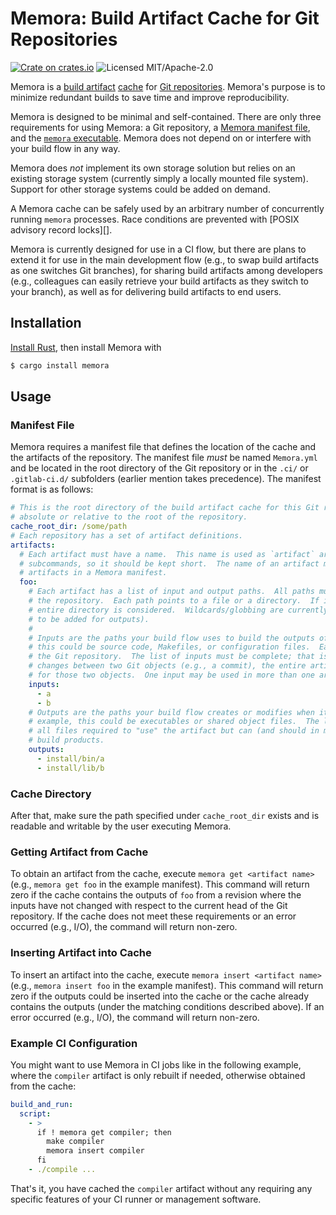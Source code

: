 # Memora: Build Artifact Cache for Git Repositories

[![Crate on crates.io](https://img.shields.io/crates/v/memora)](https://crates.io/crates/memora)
![Licensed MIT/Apache-2.0](https://img.shields.io/crates/l/memora)

Memora is a [build artifact][] [cache][] for [Git repositories][].  Memora's purpose is to minimize
redundant builds to save time and improve reproducibility.

Memora is designed to be minimal and self-contained.  There are only three requirements for using
Memora: a Git repository, a [Memora manifest file](#manifest-file), and the
[`memora` executable](#installation).  Memora does not depend on or interfere with your build flow
in any way.

Memora does *not* implement its own storage solution but relies on an existing storage system
(currently simply a locally mounted file system).  Support for other storage systems could be added
on demand.

A Memora cache can be safely used by an arbitrary number of concurrently running `memora` processes.
Race conditions are prevented with [POSIX advisory record locks][].

Memora is currently designed for use in a CI flow, but there are plans to extend it for use in the
main development flow (e.g., to swap build artifacts as one switches Git branches), for sharing
build artifacts among developers (e.g., colleagues can easily retrieve your build artifacts as they
switch to your branch), as well as for delivering build artifacts to end users.


## Installation

[Install Rust](https://doc.rust-lang.org/book/ch01-01-installation.html), then install Memora with
```sh
$ cargo install memora
```


## Usage

### Manifest File

Memora requires a manifest file that defines the location of the cache and the artifacts of the
repository.  The manifest file *must* be named `Memora.yml` and be located in the root directory of
the Git repository or in the `.ci/` or `.gitlab-ci.d/` subfolders (earlier mention takes
precedence).  The manifest format is as follows:
```yaml
# This is the root directory of the build artifact cache for this Git repository.  The path can be
# absolute or relative to the root of the repository.
cache_root_dir: /some/path
# Each repository has a set of artifact definitions.
artifacts:
  # Each artifact must have a name.  This name is used as `artifact` argument to Memora
  # subcommands, so it should be kept short.  The name of an artifact must be unique among all
  # artifacts in a Memora manifest.
  foo:
    # Each artifact has a list of input and output paths.  All paths must be relative to the root of
    # the repository.  Each path points to a file or a directory.  If it points to a directory, the
    # entire directory is considered.  Wildcards/globbing are currently not supported (but planned
    # to be added for outputs).
    #
    # Inputs are the paths your build flow uses to build the outputs of an artifact.  For example,
    # this could be source code, Makefiles, or configuration files.  Each input must be checked into
    # the Git repository.  The list of inputs must be complete; that is, when none of the inputs
    # changes between two Git objects (e.g., a commit), the entire artifact is considered identical
    # for those two objects.  One input may be used in more than one artifact.
    inputs:
      - a
      - b
    # Outputs are the paths your build flow creates or modifies when it builds an artifact.  For
    # example, this could be executables or shared object files.  The list of outputs must contain
    # all files required to "use" the artifact but can (and should in most cases) omit intermediate
    # build products.
    outputs:
      - install/bin/a
      - install/lib/b
```

### Cache Directory

After that, make sure the path specified under `cache_root_dir` exists and is readable and writable
by the user executing Memora.

### Getting Artifact from Cache

To obtain an artifact from the cache, execute `memora get <artifact name>` (e.g., `memora get foo`
in the example manifest).  This command will return zero if the cache contains the outputs of `foo`
from a revision where the inputs have not changed with respect to the current head of the Git
repository.  If the cache does not meet these requirements or an error occurred (e.g., I/O), the
command will return non-zero.

### Inserting Artifact into Cache

To insert an artifact into the cache, execute `memora insert <artifact name>` (e.g.,
`memora insert foo` in the example manifest).  This command will return zero if the outputs could be
inserted into the cache or the cache already contains the outputs (under the matching conditions
described above).  If an error occurred (e.g., I/O), the command will return non-zero.

### Example CI Configuration

You might want to use Memora in CI jobs like in the following example, where the `compiler` artifact
is only rebuilt if needed, otherwise obtained from the cache:
```yaml
build_and_run:
  script:
    - >
      if ! memora get compiler; then
        make compiler
        memora insert compiler
      fi
    - ./compile ...
```
That's it, you have cached the `compiler` artifact without any requiring any specific features of
your CI runner or management software.


[build artifact]: https://en.wikipedia.org/wiki/Software_repository#Artifacts_and_packages
[cache]: https://en.wikipedia.org/wiki/Cache_(computing)
[Git repositories]: https://git-scm.com/
